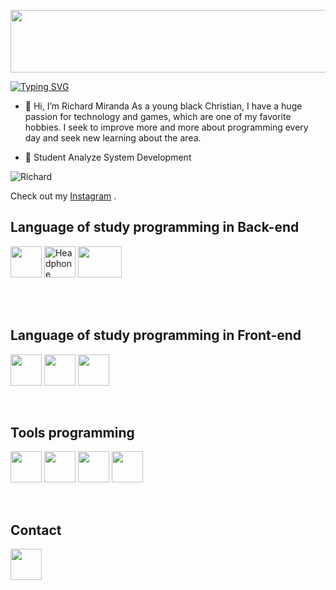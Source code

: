 <p align = "center">
   <img src = "https://i.giphy.com/xUNda2utO7Z5xHuOwo.webp" width="1100" height="100" >
  
</p>


[![Typing SVG](https://readme-typing-svg.herokuapp.com/?color=00d4ff&size=35&center=true&vCenter=true&width=1000&lines=Looking+to'impress+in+programming)](https://git.io/typing-svg)


- 👋 Hi, I’m Richard Miranda As a young black Christian, I have a huge passion for technology and games, which are one of my favorite hobbies. I seek to improve more and more about programming every day and seek new learning about the area.
<ul>
  <li>👀 Student Analyze System Development</li> 
</ul>

![Richard](https://github-readme-stats.vercel.app/api?username=Rich-Miranda&show_icons=true&theme=transparent)

Check out my [Instagram](https://www.instagram.com/rdzin.s7/) .

<!---
Rich-Miranda/Rich-Miranda is a ✨ special ✨ repository because its `README.md` (this file) appears on your GitHub profile.
You can click the Preview link to take a look at your changes.
--->


<h2>Language of study programming in Back-end</h2>

   <p>
    <img src="https://cdn.icon-icons.com/icons2/112/PNG/512/python_18894.png"  width="50" height="50" />
    <img src="https://cdn-icons-png.flaticon.com/128/226/226777.png" alt="Headphone" width="50" height="50" />
    <img src="https://cdn.icon-icons.com/icons2/2699/PNG/512/mysql_official_logo_icon_169938.png"  width="70" height="50" />
  
</p>

<br>
<br>
<h2>Language of study programming in Front-end</h2>

   <p>
   <img src="https://cdn.icon-icons.com/icons2/2107/PNG/512/file_type_html_icon_130541.png" width="50" height="50" />
    <img src="https://cdn.icon-icons.com/icons2/2107/PNG/512/file_type_css_icon_130661.png" width="50" height="50" />
    <img src="https://cdn.icon-icons.com/icons2/2107/PNG/512/file_type_js_official_icon_130509.png" width="50" height="50" />
  
</p>

<br>

 
     
<h2>Tools programming</h2>
<p >
      <img src="https://cdn.icon-icons.com/icons2/3660/PNG/512/visual_studio_code_logo_microsoft_vs_icon_228486.png" width="50" height="50" />
    <img src="https://cdn.icon-icons.com/icons2/1381/PNG/512/eclipse_94656.png" width="50" height="50"  />
    <img src="https://cdn.icon-icons.com/icons2/3053/PNG/512/intellij_macos_bigsur_icon_190061.png" width="50" height="50" />
   <img src="https://cdn.icon-icons.com/icons2/3053/PNG/512/intellij_pycharm_macos_bigsur_icon_190055.png"  width="50" height="50" />
</p>
   <br>
   
<h2> Contact</h2>
 <p>
   <a href= "https://www.linkedin.com/in/richard-miranda-6903a6265/">  
     <img src="https://cdn.icon-icons.com/icons2/805/PNG/512/linkedin_icon-icons.com_65929.png" width="50" height="50"/>
   </a>
</p>

